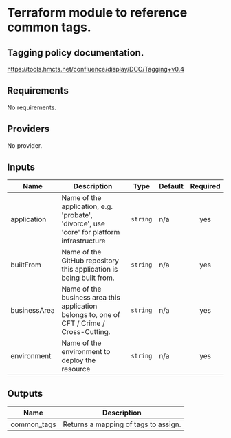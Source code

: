 # Terraform module to reference common tags.

## Tagging policy documentation.

https://tools.hmcts.net/confluence/display/DCO/Tagging+v0.4

## Requirements

No requirements.

## Providers

No provider.

## Inputs

| Name | Description | Type | Default | Required |
|------|-------------|------|---------|:--------:|
| application | Name of the application, e.g. 'probate', 'divorce', use 'core' for platform infrastructure | `string` | n/a | yes |
| builtFrom | Name of the GitHub repository this application is being built from. | `string` | n/a | yes |
| businessArea | Name of the business area this application belongs to, one of CFT / Crime / Cross-Cutting. | `string` | n/a | yes |
| environment | Name of the environment to deploy the resource | `string` | n/a | yes |

## Outputs

| Name | Description |
|------|-------------|
| common\_tags | Returns a mapping of tags to assign. |
